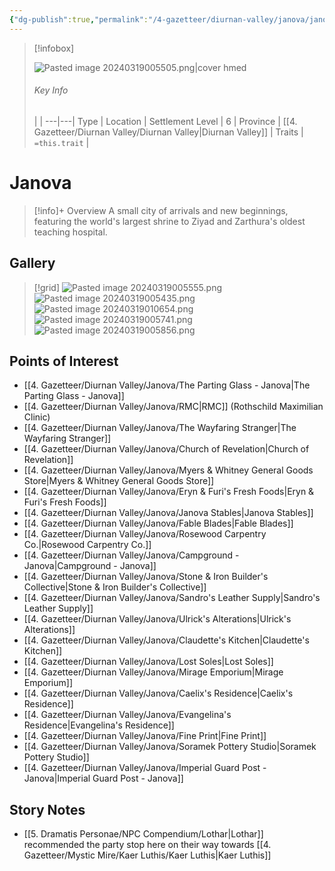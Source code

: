 ```yaml
---
{"dg-publish":true,"permalink":"/4-gazetteer/diurnan-valley/janova/janova/","noteIcon":""}
---
```



> [!infobox]
> 
> ![Pasted image 20240319005505.png|cover hmed](/img/user/x.%20Assets/Attachments/Pasted%20image%2020240319005505.png)
> ###### Key Info
>  |   |
> ---|---|
> Type | Location |
> Settlement Level | 6 |
> Province | [[4. Gazetteer/Diurnan Valley/Diurnan Valley\|Diurnan Valley]] |
> Traits | `=this.trait` |

# Janova

> [!info]+ Overview
> A small city of arrivals and new beginnings, featuring the world's largest shrine to Ziyad and Zarthura's oldest teaching hospital.

## Gallery

>[!grid]
>![Pasted image 20240319005555.png](/img/user/x.%20Assets/Attachments/Pasted%20image%2020240319005555.png)
>![Pasted image 20240319005435.png](/img/user/x.%20Assets/Attachments/Pasted%20image%2020240319005435.png)
>![Pasted image 20240319010654.png](/img/user/x.%20Assets/Attachments/Pasted%20image%2020240319010654.png)
>![Pasted image 20240319005741.png](/img/user/x.%20Assets/Attachments/Pasted%20image%2020240319005741.png)
>![Pasted image 20240319005856.png](/img/user/x.%20Assets/Attachments/Pasted%20image%2020240319005856.png)

## Points of Interest

- [[4. Gazetteer/Diurnan Valley/Janova/The Parting Glass - Janova\|The Parting Glass - Janova]] 
- [[4. Gazetteer/Diurnan Valley/Janova/RMC\|RMC]] (Rothschild Maximilian Clinic)
- [[4. Gazetteer/Diurnan Valley/Janova/The Wayfaring Stranger\|The Wayfaring Stranger]] 
- [[4. Gazetteer/Diurnan Valley/Janova/Church of Revelation\|Church of Revelation]] 
- [[4. Gazetteer/Diurnan Valley/Janova/Myers & Whitney General Goods Store\|Myers & Whitney General Goods Store]] 
- [[4. Gazetteer/Diurnan Valley/Janova/Eryn & Furi's Fresh Foods\|Eryn & Furi's Fresh Foods]]
- [[4. Gazetteer/Diurnan Valley/Janova/Janova Stables\|Janova Stables]] 
- [[4. Gazetteer/Diurnan Valley/Janova/Fable Blades\|Fable Blades]] 
- [[4. Gazetteer/Diurnan Valley/Janova/Rosewood Carpentry Co.\|Rosewood Carpentry Co.]] 
- [[4. Gazetteer/Diurnan Valley/Janova/Campground - Janova\|Campground - Janova]] 
- [[4. Gazetteer/Diurnan Valley/Janova/Stone & Iron Builder's Collective\|Stone & Iron Builder's Collective]] 
- [[4. Gazetteer/Diurnan Valley/Janova/Sandro's Leather Supply\|Sandro's Leather Supply]] 
- [[4. Gazetteer/Diurnan Valley/Janova/Ulrick's Alterations\|Ulrick's Alterations]]
- [[4. Gazetteer/Diurnan Valley/Janova/Claudette's Kitchen\|Claudette's Kitchen]] 
- [[4. Gazetteer/Diurnan Valley/Janova/Lost Soles\|Lost Soles]] 
- [[4. Gazetteer/Diurnan Valley/Janova/Mirage Emporium\|Mirage Emporium]] 
- [[4. Gazetteer/Diurnan Valley/Janova/Caelix's Residence\|Caelix's Residence]] 
- [[4. Gazetteer/Diurnan Valley/Janova/Evangelina's Residence\|Evangelina's Residence]] 
- [[4. Gazetteer/Diurnan Valley/Janova/Fine Print\|Fine Print]] 
- [[4. Gazetteer/Diurnan Valley/Janova/Soramek Pottery Studio\|Soramek Pottery Studio]] 
- [[4. Gazetteer/Diurnan Valley/Janova/Imperial Guard Post - Janova\|Imperial Guard Post - Janova]] 

## Story Notes

- [[5. Dramatis Personae/NPC Compendium/Lothar\|Lothar]] recommended the party stop here on their way towards [[4. Gazetteer/Mystic Mire/Kaer Luthis/Kaer Luthis\|Kaer Luthis]] 